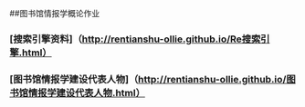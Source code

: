 ##图书馆情报学概论作业

### [搜索引擎资料]（http://rentianshu-ollie.github.io/Re搜索引擎.html）

### [图书馆情报学建设代表人物]（http://rentianshu-ollie.github.io/图书馆情报学建设代表人物.html）

